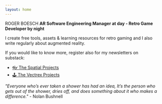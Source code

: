 ```yaml
---
layout: home
---
```


ROGER BOESCH
**AR Software Engineering Manager at day - Retro Game Developer by night**

I create free tools, assets & learning resources for retro gaming and
I also write regularly about augmented reality.

If you would like to know more, register also for my newsletters on substack:

- [👓 The Spatial Projects](https://visionos.substack.com/)
- [🕹️ The Vectrex Projects](https://vectrex.substack.com/)

*"Everyone who’s ever taken a shower has had an idea, It’s the person who gets out of the shower, dries off, and does something about it who makes a difference."* - Nolan Bushnell
